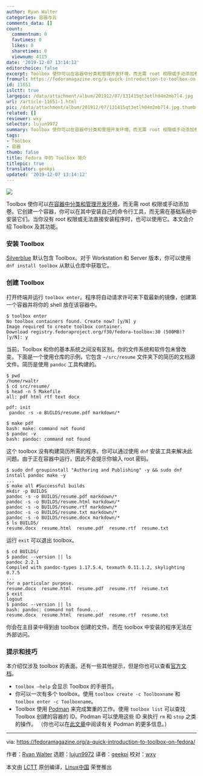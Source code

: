 ```yaml
---
author: Ryan Walter
categories: 容器与云
comments_data: []
count:
  commentnum: 0
  favtimes: 0
  likes: 0
  sharetimes: 0
  viewnum: 4115
date: '2019-12-07 13:14:12'
editorchoice: false
excerpt: Toolbox 使你可以在容器中分类和管理开发环境，而无需 root 权限或手动添加卷。
fromurl: https://fedoramagazine.org/a-quick-introduction-to-toolbox-on-fedora/
id: 11651
islctt: true
largepic: /data/attachment/album/201912/07/131415qt3etlh04m2mb7l4.jpg
url: /article-11651-1.html
pic: /data/attachment/album/201912/07/131415qt3etlh04m2mb7l4.jpg.thumb.jpg
related: []
reviewer: wxy
selector: lujun9972
summary: Toolbox 使你可以在容器中分类和管理开发环境，而无需 root 权限或手动添加卷。
tags:
- Toolbox
- 容器
thumb: false
title: Fedora 中的 Toolbox 简介
titlepic: true
translator: geekpi
updated: '2019-12-07 13:14:12'
---
```


![](/data/attachment/album/201912/07/131415qt3etlh04m2mb7l4.jpg)


Toolbox 使你可以[在容器中分类和管理开发环境](https://docs.fedoraproject.org/en-US/fedora-silverblue/toolbox/)，而无需 root 权限或手动添加卷。它创建一个容器，你可以在其中安装自己的命令行工具，而无需在基础系统中安装它们。当你没有 root 权限或无法直接安装程序时，也可以使用它。本文会介绍 Toolbox 及其功能。


### 安装 Toolbox


[Silverblue](https://fedoramagazine.org/what-is-silverblue/) 默认包含 Toolbox。对于 Workstation 和 Server 版本，你可以使用 `dnf install toolbox` 从默认仓库中获取它。


### 创建 Toolbox


打开终端并运行 `toolbox enter`。程序将自动请求许可来下载最新的镜像，创建第一个容器并将你的 shell 放在该容器中。



```
$ toolbox enter
No toolbox containers found. Create now? [y/N] y
Image required to create toolbox container.
Download registry.fedoraproject.org/f30/fedora-toolbox:30 (500MB)? [y/N]: y
```

当前，Toolbox 和你的基本系统之间没有区别。你的文件系统和软件包未曾改变。下面是一个使用仓库的示例，它包含 `~/src/resume` 文件夹下的简历的文档源文件。简历是使用 `pandoc` 工具构建的。



```
$ pwd
/home/rwaltr
$ cd src/resume/
$ head -n 5 Makefile
all: pdf html rtf text docx

pdf: init
 pandoc -s -o BUILDS/resume.pdf markdown/*

$ make pdf
bash: make: command not found
$ pandoc -v
bash: pandoc: command not found
```

这个 toolbox 没有构建简历所需的程序。你可以通过使用 `dnf` 安装工具来解决此问题。由于正在容器中运行，因此不会提示你输入 root 密码。



```
$ sudo dnf groupinstall "Authoring and Publishing" -y && sudo dnf install pandoc make -y
...
$ make all #Successful builds
mkdir -p BUILDS
pandoc -s -o BUILDS/resume.pdf markdown/*
pandoc -s -o BUILDS/resume.html markdown/*
pandoc -s -o BUILDS/resume.rtf markdown/*
pandoc -s -o BUILDS/resume.txt markdown/*
pandoc -s -o BUILDS/resume.docx markdown/*
$ ls BUILDS/
resume.docx  resume.html  resume.pdf  resume.rtf  resume.txt
```

运行 `exit` 可以退出 toolbox。



```
$ cd BUILDS/
$ pandoc --version || ls
pandoc 2.2.1
Compiled with pandoc-types 1.17.5.4, texmath 0.11.1.2, skylighting 0.7.5
...
for a particular purpose.
resume.docx  resume.html  resume.pdf  resume.rtf  resume.txt
$ exit
logout
$ pandoc --version || ls
bash: pandoc: command not found...
resume.docx  resume.html  resume.pdf  resume.rtf  resume.txt
```

你会在主目录中得到由 toolbox 创建的文件。而在 toolbox 中安装的程序无法在外部访问。


### 提示和技巧


本介绍仅涉及 toolbox 的表面。还有一些其他提示，但是你也可以查看[官方文档](https://docs.fedoraproject.org/en-US/fedora-silverblue/toolbox/)。


* `toolbox –help` 会显示 Toolbox 的手册页。
* 你可以一次有多个 toolbox。使用 `toolbox create -c Toolboxname` 和 `toolbox enter -c Toolboxname`。
* Toolbox 使用 [Podman](https://podman.io/) 来完成繁重的工作。使用 `toolbox list` 可以查找 Toolbox 创建的容器的 ID。Podman 可以使用这些 ID 来执行 `rm` 和 `stop` 之类的操作。 （你也可以在[此文章](https://fedoramagazine.org/running-containers-with-podman/)中阅读有关 Podman 的更多信息。）




---


via: <https://fedoramagazine.org/a-quick-introduction-to-toolbox-on-fedora/>


作者：[Ryan Walter](https://fedoramagazine.org/author/rwaltr/) 选题：[lujun9972](https://github.com/lujun9972) 译者：[geekpi](https://github.com/geekpi) 校对：[wxy](https://github.com/wxy)


本文由 [LCTT](https://github.com/LCTT/TranslateProject) 原创编译，[Linux中国](https://linux.cn/) 荣誉推出